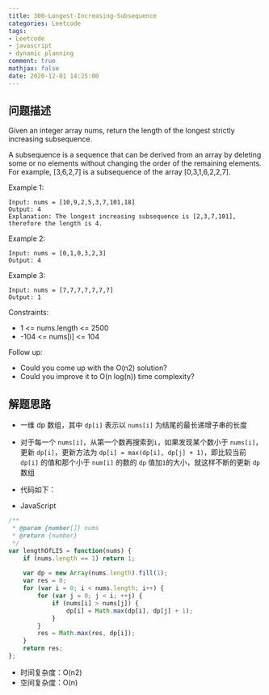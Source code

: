 ```yaml
---
title: 300-Longest-Increasing-Subsequence
categories: Leetcode
tags: 
- Leetcode
- javascript
- dynamic planning
comment: true
mathjax: false
date: 2020-12-01 14:25:00
---
```


## 问题描述

Given an integer array nums, return the length of the longest strictly increasing subsequence.

A subsequence is a sequence that can be derived from an array by deleting some or no elements without changing the order of the remaining elements. For example, [3,6,2,7] is a subsequence of the array [0,3,1,6,2,2,7].

 

Example 1:
```
Input: nums = [10,9,2,5,3,7,101,18]
Output: 4
Explanation: The longest increasing subsequence is [2,3,7,101], therefore the length is 4.
```

Example 2:
```
Input: nums = [0,1,0,3,2,3]
Output: 4
```
Example 3:
```
Input: nums = [7,7,7,7,7,7,7]
Output: 1
```

Constraints:

- 1 <= nums.length <= 2500
- -104 <= nums[i] <= 104
 

Follow up:

- Could you come up with the O(n2) solution?
- Could you improve it to O(n log(n)) time complexity?
<!--more-->
## 解题思路

- 一维 dp 数组，其中 `dp[i]` 表示以 `nums[i]` 为结尾的最长递增子串的长度
- 对于每一个 `nums[i]`，从第一个数再搜索到`i`，如果发现某个数小于 `nums[i]`，更新 `dp[i]`，更新方法为 `dp[i] = max(dp[i], dp[j] + 1)`，即比较当前` dp[i]` 的值和那个小于 `num[i]` 的数的 `dp` 值加`1`的大小，就这样不断的更新 `dp` 数组

- 代码如下：

- JavaScript

```JavaScript
/**
 * @param {number[]} nums
 * @return {number}
 */
var lengthOfLIS = function(nums) {
    if (nums.length == 1) return 1;
    
    var dp = new Array(nums.length).fill(1);
    var res = 0;
    for (var i = 0; i < nums.length; i++) {
        for (var j = 0; j < i; ++j) {
            if (nums[i] > nums[j]) {
                dp[i] = Math.max(dp[i], dp[j] + 1);
            }
        }
        res = Math.max(res, dp[i]);
    }
    return res;
};

```


- 时间复杂度：O(n2)
- 空间复杂度：O(n)

